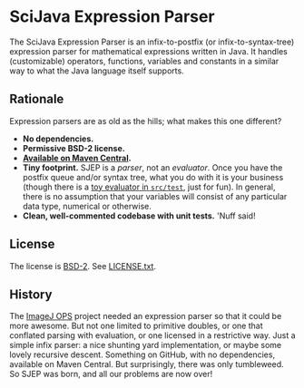 # SciJava Expression Parser

The SciJava Expression Parser is an infix-to-postfix (or infix-to-syntax-tree)
expression parser for mathematical expressions written in Java. It handles
(customizable) operators, functions, variables and constants in a similar way
to what the Java language itself supports.

## Rationale

Expression parsers are as old as the hills; what makes this one different?

* __No dependencies.__
* __Permissive BSD-2 license.__
* __[Available on Maven Central](http://search.maven.org/#search%7Cga%7C1%7Cg%3A%22org.scijava%22%20AND%20a%3A%22scijava-expression-parser%22).__
* __Tiny footprint.__ SJEP is a _parser_, not an _evaluator_. Once you have the
  postfix queue and/or syntax tree, what you do with it is your business
  (though there is a [toy evaluator in
  `src/test`](src/test/java/org/scijava/sjep/Evaluator.java), just for fun).
  In general, there is no assumption that your variables will consist of any
  particular data type, numerical or otherwise.
* __Clean, well-commented codebase with unit tests.__ 'Nuff said!

## License

The license is [BSD-2](http://imagej.net/BSD). See [LICENSE.txt](LICENSE.txt).

## History

The [ImageJ OPS](https://github.com/imagej/imagej-ops) project needed an
expression parser so that it could be more awesome. But not one limited to
primitive doubles, or one that conflated parsing with evaluation, or one
licensed in a restrictive way. Just a simple infix parser: a nice shunting yard
implementation, or maybe some lovely recursive descent. Something on GitHub,
with no dependencies, available on Maven Central. But surprisingly, there was
only tumbleweed. So SJEP was born, and all our problems are now over!
